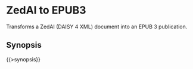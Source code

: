 <link rev="dp2:doc" href="resources/xml/xproc/zedai-to-epub3.xpl"/>
<link rel="rdf:type" href="http://www.daisy.org/ns/pipeline/userdoc"/>
<meta property="dc:title" content="ZedAI to EPUB3"/>

# ZedAI to EPUB3

Transforms a ZedAI (DAISY 4 XML) document into an EPUB 3 publication.

## Synopsis

{{>synopsis}}


